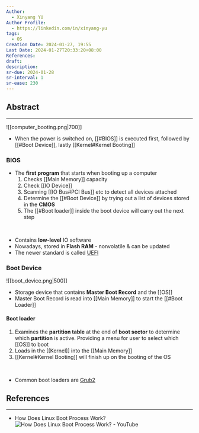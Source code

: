 ```yaml
---
Author:
  - Xinyang YU
Author Profile:
  - https://linkedin.com/in/xinyang-yu
tags:
  - OS
Creation Date: 2024-01-27, 19:55
Last Date: 2024-01-27T20:33:20+08:00
References: 
draft: 
description: 
sr-due: 2024-01-28
sr-interval: 1
sr-ease: 230
---
```

## Abstract
---
![[computer_booting.png|700]]
- When the power is switched on, [[#BIOS]] is executed first, followed by [[#Boot Device]], lastly [[Kernel#Kernel Booting]]


### BIOS
- The **first program** that starts when booting up a computer
	1. Checks [[Main Memory]] capacity
	2. Check [[IO Device]]
	3. Scanning [[IO Bus#PCI Bus]] etc to detect all devices attached
	4. Determine the [[#Boot Device]] by trying out a list of devices stored in the **CMOS**
	5. The [[#Boot loader]] inside the boot device will carry out the next step
</br>

- Contains **low-level** IO software
- Nowadays, stored in **Flash RAM** - nonvolatile & can be updated
- The newer standard is called [UEFI](https://www.freecodecamp.org/news/uefi-vs-bios/)

### Boot Device
![[boot_device.png|500]]
- Storage device that contains **Master Boot Record** and the [[OS]]
- Master Boot Record is read into [[Main Memory]] to start the [[#Boot Loader]]

#### Boot loader
1. Examines the **partition table** at the end of **boot sector** to determine which **partition** is active. Providing a menu for user to select which [[OS]] to boot
2. Loads in the [[Kernel]] into the [[Main Memory]]
3. [[Kernel#Kernel Booting]] will finish up on the booting of the OS
</br>

- Common boot loaders are [Grub2](https://help.ubuntu.com/community/Grub2)


## References
---
- How Does Linux Boot Process Work?
![How Does Linux Boot Process Work? - YouTube](https://youtu.be/XpFsMB6FoOs?si=uBxjBymSdHkESwsr)